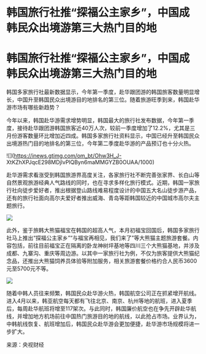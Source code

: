 # 韩国旅行社推“探福公主家乡”，中国成韩民众出境游第三大热门目的地

# 韩国旅行社推“探福公主家乡”，中国成韩民众出境游第三大热门目的地

韩国多家旅行社最新数据显示，今年第一季度，赴华跟团游的韩国旅客数量明显增长，中国升至韩国民众出境游目的地排名的第三位。随着旅游旺季到来，韩国赴华游市场有哪些新趋势？

今年以来，韩国赴华游需求增势明显，韩国最大的旅行社发布数据，今年第一季度，接待赴华跟团游韩国旅客近40万人次，较前一季度增加了12.2%，尤其是三月份游客数量环比增加近四成。韩国多家旅行社资料显示，中国已经升至韩国民众出境游热门目的地排名的第三位，今年第二季度赴华游的产品预订也十分火热。

![](https://inews.gtimg.com/om_bt/Ohw3H_J-
XtKZhXPJqcE298MDjlvPlQByn6maMMGYZB0OUAA/1000)

赴华游需求看涨受到韩国旅游界高度关注，各家旅行社不断完善张家界、长白山等自然景观旅游经典人气路线的同时，也在寻求多样化旅行模式。近期，韩国一家旅行社向徒步爱好者，推出根据登山路线难易程度设计的中国五大名山徒步游产品，还有的旅行社面向高尔夫爱好者推出威海、青岛等距韩国较近的中国城市高尔夫主题旅行。

![](https://inews.gtimg.com/om_bt/OC4BUqG3KDT42ZvAbp6sKJhXXA_Havrh1FH4XojkygBWEAA/1000)

此外，鉴于旅韩大熊猫福宝在韩国的超高人气，本月初福宝回国后，韩国多家旅行社马上推出“探福公主家乡”“与福宝再相见，我们来了”等大熊猫主题旅游套餐。内容包括，前往目前福宝正在隔离的卧龙神树坪基地等四川三个大熊猫基地，并涉及成都、九寨沟、重庆等周边游。以其中一家旅行社为例，不仅为旅客提供大熊猫纪念品，还推出大熊猫饲养员体验等附加服务，相关旅游套餐价格约合人民币3600元至5700元不等。

![](https://inews.gtimg.com/om_bt/Ohh3G_lss_fQnXdM9n3Bf4Pui7lGsmSapnRH9C4NQgc_kAA/1000)

随着中韩人员往来频繁，韩国民众赴华游火热，韩国航空公司正在抓紧增开航线。进入4月以来，韩亚航空每天都有飞往北京、南京、杭州等地的航班，进入夏季后，每周赴华航班将增至117架次。与此同时，韩国廉价航空也在争先开辟赴华航线，并增加地方机场前往中国热门旅游目的地的航线，以此抢占市场。业界认为，中韩航线恢复、航班增加后，韩国民众赴华游会更加便捷，赴华游市场规模将进一步扩大。

来源：央视财经

